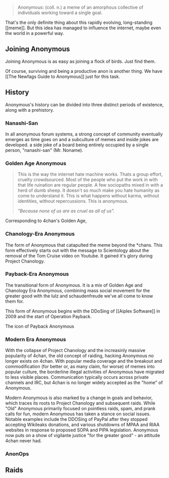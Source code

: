 > Anonymous: (coll. n.) a meme of an amorphous collective of individuals working toward a single goal.

That's the only definite thing about this rapidly evolving, long-standing [[meme]]. But this idea has managed to influence the internet, maybe even the world in a powerful way.

## Joining Anonymous

Joining Anonymous is as easy as joining a flock of birds. Just find them.

Of course, surviving and being a productive anon is another thing. We have [[The Newfags  Guide to Anonymous]] just for this task.

## History

Anonymous's history can be divided into three distinct periods of existence, along with a prehistory.

### Nanashi-San

In all anonymous forum systems, a strong concept of community eventually emerges as time goes on and a subculture of memes and inside jokes are developed. a side joke of a board being entirely occupied by a single person, "nanashi-san" (Mr. Noname). 

### Golden Age Anonymous

> This is the way the internet hate machine works. Thats a group effort, cruelty crowdsourced. Most of the people who put the work in with that life ruination are regular people. A few sociopaths mixed in with a herd of dumb sheep. It doesn't so much make you hate humanity as come to understand it. This is what happens without karma, without identities, without repercussions. This is anonymous.
> 
> _"Because none of us are as cruel as all of us"._

Corresponding to 4chan's Golden Age, 

### Chanology-Era Anonymous

The form of Anonymous that catapulted the meme beyond the *chans. This form effectively starts out with the message to Scientology about the removal of the Tom Cruise video on Youtube. It gained it's glory during Project Chanology.

### Payback-Era Anonymous

The transitional form of Anonymous. It is a mix of Golden Age and Chanology Era Anonymous, combining mass social movement for the greater good with the lulz and schaudenfreude we've all come to know them for.

This form of Anonymous begins with the DDoSing of [[Aiplex Software]] in 2009 and the start of Operation Payback.

The icon of Payback Anonymous

### Modern Era Anonymous

With the collapse of Project Chanology and the increasinly massive popularity of 4chan, the old concept of raiding, hacking Anonymous no longer exists on 4chan. With popular media coverage and the breakout and commodification (for better or, as many claim, for worse) of memes into popular culture, the borderline illegal activities of Anonymous have migrated to less visible places. Communication typically occurs across private channels and IRC, but 4chan is no longer widely accepted as the "home" of Anonymous.

Modern Anonymous is also marked by a change in goals and behavior, which traces its roots to Project Chanology and subsequent raids. While "Old" Anonymous primarily focused on pointless raids, spam, and prank calls for fun, modern Anonymous has taken a stance on social issues. Notable examples include the DDOSing of PayPal after they stopped accepting Wikileaks donations, and various shutdowns of MPAA and RIAA websites in response to proposed SOPA and PIPA legislation. Anonymous now puts on a show of vigilante justice "for the greater good" - an attitude 4chan never had.

### AnonOps

## Raids